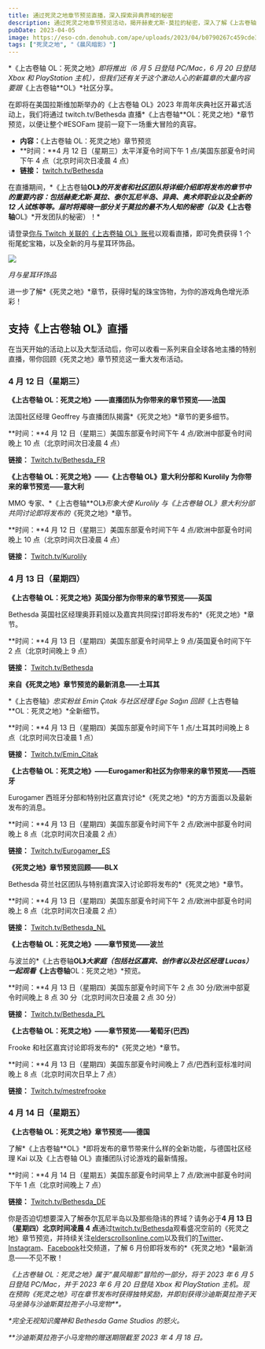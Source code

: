 ```yaml
---
title: 通过死灵之地章节预览直播，深入探索异典界域的秘密
description: 通过死灵之地章节预览活动，揭开赫麦尤斯·莫拉的秘密，深入了解《上古卷轴OL》即将推出的章节内容！
pubDate: 2023-04-05
image: https://eso-cdn.denohub.com/ape/uploads/2023/04/b0790267c459cde3b52905624fdcac26.jpg
tags: ["死灵之地", "《晨风暗影》"]
---
```


*《上古卷轴 OL：死灵之地》_即将推出（6 月 5 日登陆 PC/Mac，6 月 20 日登陆 Xbox 和 PlayStation
主机），但我们还有关于这个激动人心的新篇章的大量内容要跟_《上古卷轴\*\*OL》*社区分享。

在即将在美国拉斯维加斯举办的《上古卷轴 OL》2023 年周年庆典社区开幕式活动上，我们将通过 twitch.tv/Bethesda
直播*《上古卷轴\*\*OL：死灵之地》*章节预览，以便让整个#ESOFam
提前一窥下一场重大冒险的真容。[](https://www.twitch.tv/bethesda)

- **内容：**《上古卷轴 OL：死灵之地》章节预览
- **时间：**4 月 12 日（星期三）太平洋夏令时间下午 1 点/美国东部夏令时间下午 4 点（北京时间次日凌晨 4 点）
- **链接：** [twitch.tv/Bethesda](https://www.twitch.tv/bethesda)

在直播期间，*《上古卷轴**OL》_的开发者和社区团队将详细介绍即将发布的章节中的重要内容：包括赫麦尤斯·莫拉、泰尔瓦尼半岛、异典、奥术师职业以及全新的
12 人试炼等等。届时将揭晓一部分关于莫拉的最不为人知的秘密（以及_《上古卷轴**OL》*开发团队的秘密）！\*

请登录[你与 Twitch 关联的《上古卷轴 OL》账号](https://help-zh-cn.elderscrollsonline.com/app/answers/detail/a_id/56542/kw/Twitch)以观看直播，即可免费获得
1 个衔尾蛇宝箱，以及全新的月与星耳环饰品。

![](https://eso-cdn.denohub.com/ape/uploads/2023/04/d1fbf8317c1b4f579c1df4ef76dc4043.jpg)

<p class="text-gray-500 text-sm text-center"><i>月与星耳环饰品</i></p>

进一步了解*《死灵之地》*章节，获得时髦的珠宝饰物，为你的游戏角色增光添彩！

## 支持《上古卷轴 OL》直播

在当天开始的活动上以及大型活动后，你可以收看一系列来自全球各地主播的特别直播，带你回顾《死灵之地》章节预览这一重大发布活动。

### 4 月 12 日（星期三）

**《上古卷轴 OL：死灵之地》——直播团队为你带来的章节预览——法国**

法国社区经理 Geoffrey 与直播团队揭露*《死灵之地》*章节的更多细节。

**时间：**4 月 12 日（星期三）美国东部夏令时间下午 4 点/欧洲中部夏令时间晚上 10 点（北京时间次日凌晨 4 点）

**链接：** [Twitch.tv/Bethesda_FR](https://www.twitch.tv/bethesda_FR)

**《上古卷轴 OL：死灵之地》——《上古卷轴 OL》意大利分部和 Kurolily 为你带来的章节预览——意大利**

MMO 专家、*《上古卷轴\*\*OL》_形象大使 Kurolily 与《上古卷轴 OL》意大利分部共同讨论即将发布的_《死灵之地》*章节。

**时间：**4 月 12 日（星期三）美国东部夏令时间下午 4 点/欧洲中部夏令时间晚上 10 点（北京时间次日凌晨 4 点）

**链接：** [Twitch.tv/Kurolily](https://www.twitch.tv/kurolily)

### 4 月 13 日（星期四）

**《上古卷轴 OL：死灵之地》英国分部为你带来的章节预览——英国**

Bethesda 英国社区经理奥菲莉娅以及嘉宾共同探讨即将发布的*《死灵之地》*章节。

**时间：**4 月 13 日（星期四）美国东部夏令时间早上 9 点/英国夏令时间下午 2 点（北京时间晚上 9 点）

**链接：** [Twitch.tv/Bethesda](https://www.twitch.tv/bethesda)

**来自《死灵之地》章节预览的最新消息——土耳其**

*《上古卷轴》_忠实粉丝 Emin Çıtak 与社区经理 Ege Sağın 回顾_《上古卷轴\*\*OL：死灵之地》*全新细节。

**时间：**4 月 13 日（星期四）美国东部夏令时间下午 1 点/土耳其时间晚上 8 点（北京时间次日凌晨 1 点）

**链接：** [Twitch.tv/Emin_Citak](https://www.twitch.tv/Emin_Citak)

**《上古卷轴 OL：死灵之地》——**Eurogamer**和社区为你带来的章节预览——西班牙**

Eurogamer 西班牙分部和特别社区嘉宾讨论*《死灵之地》*的方方面面以及最新发布的消息。

**时间：**4 月 13 日（星期四）美国东部夏令时间下午 2 点/欧洲中部夏令时间晚上 8 点（北京时间次日凌晨 2 点）

**链接：** [Twitch.tv/Eurogamer_ES](https://www.twitch.tv/eurogamer_es)

**《死灵之地》章节预览回顾——BLX**

Bethesda 荷兰社区团队与特别嘉宾深入讨论即将发布的*《死灵之地》*章节。

**时间：**4 月 13 日（星期四）美国东部夏令时间下午 2 点/欧洲中部夏令时间晚上 8 点（北京时间次日凌晨 2 点）

**链接：** [Twitch.tv/Bethesda_NL](http://twitch.tv/Bethesda_NL)

**《上古卷轴 OL：死灵之地》——章节预览——波兰**

与波兰的*《上古卷轴**OL》_大家庭（包括社区嘉宾、创作者以及社区经理 Lucas）一起观看_《上古卷轴**OL：死灵之地》*预览。

**时间：**4 月 13 日（星期四）美国东部夏令时间下午 2 点 30 分/欧洲中部夏令时间晚上 8 点 30 分（北京时间次日凌晨 2 点 30
分）

**链接：** [Twitch.tv/Bethesda_PL](https://www.twitch.tv/bethesda_PL)

**《上古卷轴 OL：死灵之地》——章节预览——葡萄牙(巴西)**

Frooke 和社区嘉宾讨论即将发布的*《死灵之地》*章节。

**时间：**4 月 13 日（星期四）美国东部夏令时间晚上 7 点/巴西利亚标准时间晚上 8 点（北京时间次日早上 7 点）

**链接：** [Twitch.tv/mestrefrooke](https://www.twitch.tv/MestreFrooke)

### 4 月 14 日（星期五）

**《上古卷轴 OL：死灵之地》章节预览——德国**

了解*《上古卷轴\*\*OL》*即将发布的章节带来什么样的全新功能，与德国社区经理 Kai 以及《上古卷轴
OL》直播团队讨论游戏的最新情报。

**时间：**4 月 14 日（星期五）美国东部夏令时间早上 7 点/欧洲中部夏令时间下午 1 点（北京时间晚上 7 点）

**链接：** [Twitch.tv/Bethesda_DE](https://www.twitch.tv/bethesda_DE)

你是否迫切想要深入了解泰尔瓦尼半岛以及那些隐讳的界域？请务必于**4 月 13 日（星期四）北京时间凌晨 4
点**通过[twitch.tv/Bethesda](https://www.twitch.tv/bethesda)观看盛况空前的《死灵之地》章节预览，并持续关注[elderscrollsonline.com](https://www.elderscrollsonline.com/)以及我们的[Twitter](https://twitter.com/TESOnline)、[Instagram](https://www.instagram.com/elderscrollsonline/)、[Facebook](https://www.facebook.com/elderscrollsonline)社交频道，了解
6 月份即将发布的*《死灵之地》*最新消息——不见不散！

_《上古卷轴 OL：死灵之地》属于“晨风暗影”冒险的一部分，将于 2023 年 6 月 5 日登陆 PC/Mac，并于 2023 年 6 月 20 日登陆
Xbox 和 PlayStation
主机。现在预购《死灵之地》可在章节发布时获得独特奖励，并即刻获得沙迪斯莫拉孢子天马坐骑与沙迪斯莫拉孢子小马宠物\*\*。_

_\*完全无视知识魔神和 Bethesda Game Studios 的怒火。_

_\*\*沙迪斯莫拉孢子小马宠物的赠送期限截至 2023 年 4 月 18 日。_

